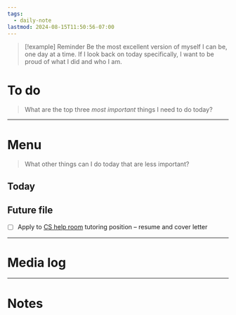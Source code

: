 ```yaml
---
tags:
  - daily-note
lastmod: 2024-08-15T11:50:56-07:00
---
```

>[!example] Reminder
>Be the most excellent version of myself I can be, one day at a time. If I look back on today specifically, I want to be proud of what I did and who I am.

# To do

> What are the top three *most important* things I need to do today?


----
# Menu

> What other things can I do today that are less important?
## Today



## Future file

- [ ] Apply to [CS help room](https://www.myworkday.com/barnard/d/inst/15$158872/9925$3823.htmld) tutoring position – resume and cover letter

---
# Media log

---
# Notes
